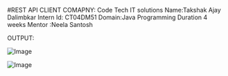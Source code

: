 #REST API CLIENT
COMAPNY: Code Tech IT solutions
Name:Takshak Ajay Dalimbkar
Intern Id: CT04DM51
Domain:Java Programming
Duration 4 weeks
Mentor :Neela Santosh

OUTPUT:

![Image](https://github.com/user-attachments/assets/230a6066-7e91-4976-a8f7-38eaf062ce0a)

![Image](https://github.com/user-attachments/assets/6a67e583-74aa-4e6b-83a1-63b937f66df4)

 
